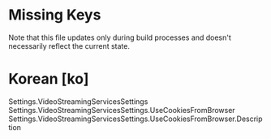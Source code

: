 # Missing Keys
Note that this file updates only during build processes and doesn't necessarily reflect the current state.

# Korean [ko]
Settings.VideoStreamingServicesSettings  
Settings.VideoStreamingServicesSettings.UseCookiesFromBrowser  
Settings.VideoStreamingServicesSettings.UseCookiesFromBrowser.Description  

